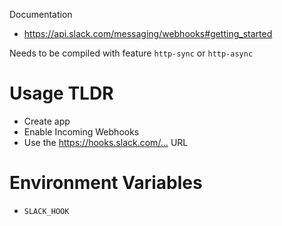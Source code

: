 Documentation
- https://api.slack.com/messaging/webhooks#getting_started

Needs to be compiled with feature `http-sync` or `http-async`

# Usage TLDR
- Create app
- Enable Incoming Webhooks
- Use the <https://hooks.slack.com/…> URL

# Environment Variables
- `SLACK_HOOK`
